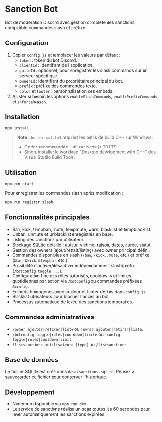 # Sanction Bot

Bot de modération Discord avec gestion complète des sanctions, compatible commandes slash et préfixe.

## Configuration

1. Copier `config.js` et remplacer les valeurs par défaut :
   - `token` : token du bot Discord.
   - `clientId` : identifiant de l'application.
   - `guildId` : optionnel, pour enregistrer les slash commands sur un serveur spécifique.
   - `ownerId` : identifiant du propriétaire principal du bot.
   - `prefix` : préfixe des commandes texte.
   - `color` et `footer` : personnalisation des embeds.
2. Ajuster si besoin les options `enableSlashCommands`, `enablePrefixCommands` et `enforceReason`.

## Installation

```powershell
npm install
```

> **Note :** `better-sqlite3` requiert les outils de build C++ sur Windows.
> - Option recommandée : utiliser Node.js 20 LTS.
> - Sinon, installer le workload "Desktop development with C++" des Visual Studio Build Tools.

## Utilisation

```powershell
npm run start
```

Pour enregistrer les commandes slash après modification :

```powershell
npm run register:slash
```

## Fonctionnalités principales

- Ban, kick, tempban, mute, tempmute, warn, blacklist et tempblacklist.
- Unban, unmute et unblacklist enregistrés en base.
- Listing des sanctions par utilisateur.
- Stockage SQLite détaillé : auteur, victime, raison, dates, durée, statut.
- Gestion des owners (ajout/retrait/listing) avec owner principal défini.
- Commandes disponibles en slash (`/ban`, `/kick`, `/mute`, etc.) et préfixe (`&ban`, `&kick`, `&tempban`, etc.).
- Possibilité d'activer/désactiver indépendamment slash/prefix (`/botconfig toggle ...`).
- Configuration fine des rôles autorisés, cooldowns et limites quotidiennes par action via `/botconfig` ou commandes préfixées `&config`.
- Embeds homogènes avec couleur et footer définis dans `config.js`.
- Blacklist utilisateurs pour bloquer l'accès au bot.
- Processus automatique de levée des sanctions temporaires.

## Commandes administratives

- `/owner ajouter|retirer|liste` ou `!owner ajouter|retirer|liste`.
- `/botconfig toggle|roles|cooldown|limite` ou `!config toggle|roles|cooldown|limit`.
- `!listsanctions <utilisateur> [type]` ou `/listsanctions`.

## Base de données

Le fichier SQLite est créé dans `data/sanctions.sqlite`. Pensez à sauvegarder ce fichier pour conserver l'historique.

## Développement

- Nodemon disponible via `npm run dev`.
- Le service de sanctions réalise un scan toutes les 60 secondes pour lever automatiquement les sanctions expirées.
